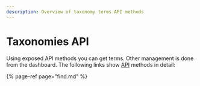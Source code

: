 ```yaml
---
description: Overview of taxonomy terms API methods
---
```


# Taxonomies API

Using exposed API methods you can get terms. Other management is done from the dashboard. The following links show [API](https://docs.codemash.io/sdks) methods in detail:

{% page-ref page="find.md" %}



